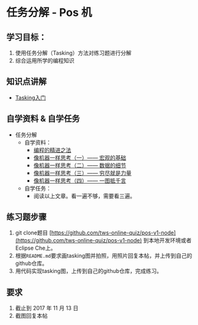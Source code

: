 # 任务分解 - Pos 机

## 学习目标：

1. 使用任务分解（Tasking）方法对练习题进行分解
2. 综合运用所学的编程知识

## 知识点讲解

- [Tasking入门](https://s3.cn-north-1.amazonaws.com.cn/tws-courses-resource/Tasking入门.mp4)

## 自学资料 & 自学任务

- 任务分解
  - 自学资料：
    - [编程的精进之法](https://www.zybuluo.com/jtong/note/504192)
    - [像机器一样思考（一）—— 宏观的基础](https://www.zybuluo.com/jtong/note/403738)
    - [像机器一样思考（二）—— 数据的细节](https://www.zybuluo.com/jtong/note/471501)
    - [像机器一样思考（三）—— 穷尽就是力量](https://www.zybuluo.com/jtong/note/473123)
    - [像机器一样思考（四）—— 一图抵千言](https://www.zybuluo.com/jtong/note/774931)
  - 自学任务：
    - 阅读以上文章。看一遍不够，需要看三遍。

## 练习题步骤

1. git clone题目 [https://github.com/tws-online-quiz/pos-v1-node](https://github.com/tws-online-quiz/pos-v1-node) 到本地开发环境或者Eclipse Che上。
2. 根据`README.md`要求画tasking图并拍照，用照片回复本帖，并上传到自己的github仓库。
3. 用代码实现tasking图，上传到自己的github仓库，完成练习。

## 要求

1. 截止到 2017 年 11 月 13 日
2. 截图回复本帖

